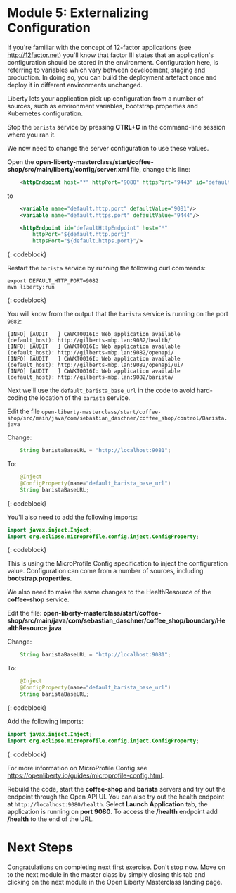 # Module 5: Externalizing Configuration

If you're familiar with the concept of 12-factor applications (see http://12factor.net) you'll know that factor III states that an application's configuration should be stored in the environment. Configuration here, is referring to variables which vary between development, staging and production. In doing so, you can build the deployment artefact once and deploy it in different environments unchanged.

Liberty lets your application pick up configuration from a number of sources, such as environment variables, bootstrap.properties and Kubernetes configuration.

Stop the `barista` service by pressing **CTRL+C** in the command-line session where you ran it.

We now need to change the server configuration to use these values.  

Open the **open-liberty-masterclass/start/coffee-shop/src/main/liberty/config/server.xml** file, change this line:

```XML
    <httpEndpoint host="*" httpPort="9080" httpsPort="9443" id="defaultHttpEndpoint"/>
```
to 

```XML
    <variable name="default.http.port" defaultValue="9081"/>
    <variable name="default.https.port" defaultValue="9444"/>

    <httpEndpoint id="defaultHttpEndpoint" host="*" 
        httpPort="${default.http.port}" 
        httpsPort="${default.https.port}"/>
```
{: codeblock}

Restart the `barista` service by running the following curl commands:
```
export DEFAULT_HTTP_PORT=9082
mvn liberty:run
````
{: codeblock}

You will know from the output that the  `barista` service is running on the port `9082`:
```
[INFO] [AUDIT   ] CWWKT0016I: Web application available (default_host): http://gilberts-mbp.lan:9082/health/
[INFO] [AUDIT   ] CWWKT0016I: Web application available (default_host): http://gilberts-mbp.lan:9082/openapi/
[INFO] [AUDIT   ] CWWKT0016I: Web application available (default_host): http://gilberts-mbp.lan:9082/openapi/ui/
[INFO] [AUDIT   ] CWWKT0016I: Web application available (default_host): http://gilberts-mbp.lan:9082/barista/
```

Next we'll use the `default_barista_base_url` in the code to avoid hard-coding the location of the `barista` service.

Edit the file `open-liberty-masterclass/start/coffee-shop/src/main/java/com/sebastian_daschner/coffee_shop/control/Barista.java`

Change:

```Java
    String baristaBaseURL = "http://localhost:9081";
```

To:

```Java
    @Inject
    @ConfigProperty(name="default_barista_base_url")
    String baristaBaseURL;
```
{: codeblock}

You'll also need to add the following imports:

```Java
import javax.inject.Inject;
import org.eclipse.microprofile.config.inject.ConfigProperty;
```
{: codeblock}

This is using the MicroProfile Config specification to inject the configuration value.  Configuration can come from a number of sources, including **bootstrap.properties.**

We also need to make the same changes to the HealthResource of the **coffee-shop** service. 

Edit the file: **open-liberty-masterclass/start/coffee-shop/src/main/java/com/sebastian_daschner/coffee_shop/boundary/HealthResource.java**

Change:

```Java
    String baristaBaseURL = "http://localhost:9081";
```

To:

```Java
    @Inject
    @ConfigProperty(name="default_barista_base_url")
    String baristaBaseURL;
```
{: codeblock}

Add the following imports:

```Java
import javax.inject.Inject;
import org.eclipse.microprofile.config.inject.ConfigProperty;
```
{: codeblock}

For more information on MicroProfile Config see https://openliberty.io/guides/microprofile-config.html.

Rebuild the code, start the **coffee-shop** and **barista** servers and try out the endpoint through the Open API UI.  You can also try out the health endpoint at `http://localhost:9080/health`. Select **Launch Application** tab, the application is running on **port 9080**. To access the **/health** endpoint add **/health** to the end of the URL.

# Next Steps

Congratulations on completing next first exercise. Don't stop now. Move on to the next module in the master class by simply closing this tab and clicking on the next module in the Open Liberty Masterclass landing page.
